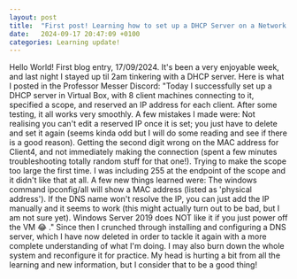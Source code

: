 ```yaml
---
layout: post
title:  "First post! Learning how to set up a DHCP Server on a Network."
date:   2024-09-17 20:47:09 +0100
categories: Learning update!
---
```

Hello World! First blog entry, 17/09/2024. It's been a very enjoyable week, and last night I stayed up til 2am tinkering with a DHCP server. Here is what I posted in the Professor Messer Discord: "Today I successfully set up a DHCP server in Virtual Box, with 8 client machines connecting to it, specified a scope, and reserved an IP address for each client. After some testing, it all works very smoothly. A few mistakes I made were: Not realising you can't edit a reserved IP once it is set; you just have to delete and set it again (seems kinda odd but I will do some reading and see if there is a good reason). Getting the second digit wrong on the MAC address for Client4, and not immediately making the connection (spent a few minutes troubleshooting totally random stuff for that one!). Trying to make the scope too large the first time. I was including 255 at the endpoint of the scope and it didn't like that at all. A few new things learned were: The windows command ipconfig/all will show a MAC address (listed as 'physical address'). If the DNS name won't resolve the IP, you can just add the IP manually and it seems to work (this might actually turn out to be bad, but I am not sure yet). Windows Server 2019 does NOT like it if you just power off the VM 😂 ." Since then I crunched through installing and configuring a DNS server, which I have now deleted in order to tackle it again with a more complete understanding of what I'm doing. I may also burn down the whole system and reconfigure it for practice. My head is hurting a bit from all the learning and new information, but I consider that to be a good thing!















